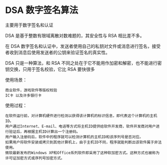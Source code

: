 # DSA 数字签名算法

主要用于数字签名和认证

DSA 是基于整数有限域离散对数难题的，其安全性与 RSA 相比差不多。

在 DSA 数字签名和认证中，发送者使用自己的私钥对文件或消息进行签名，接受者收到消息后使用发送者的公钥来验证签名的真实性。

DSA 只是一种算法，和 RSA 不同之处在于它不能用作加密和解密，也不能进行密钥交换，只用于签名校验，它比 RSA 要快很多

使用场景：

    商业软件，游戏软件等版权校验
    IC卡 以及许多银行卡

使用过程：

    在软件运行前，对计算机硬件进行检测以获得该计算机的标识信息，即代表这个计算机的主机ID。
    用户通过Internet、E-mail、电话等方式将主机ID提供给软件开发商，软件开发商对用户进行验证后，再根据主机ID计算出一个注册码。
    用户输入注册码后，软件中的程序就可以检测计算机的主机ID和该序列号是否对应。
    如果用户将软件安装或拷贝到其他计算机上，由于主机ID不同，程序就能判断出该软件属于非法使用。
    微软最新发布的Windows XP和Office系列软件即采用了这种软加密方式。这种方式也被称为许可证加密方式或序列号加密方式。
